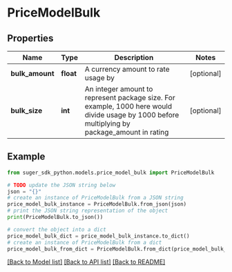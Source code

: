 # PriceModelBulk


## Properties

Name | Type | Description | Notes
------------ | ------------- | ------------- | -------------
**bulk_amount** | **float** | A currency amount to rate usage by | [optional] 
**bulk_size** | **int** | An integer amount to represent package size. For example, 1000 here would divide usage by 1000 before multiplying by package_amount in rating | [optional] 

## Example

```python
from suger_sdk_python.models.price_model_bulk import PriceModelBulk

# TODO update the JSON string below
json = "{}"
# create an instance of PriceModelBulk from a JSON string
price_model_bulk_instance = PriceModelBulk.from_json(json)
# print the JSON string representation of the object
print(PriceModelBulk.to_json())

# convert the object into a dict
price_model_bulk_dict = price_model_bulk_instance.to_dict()
# create an instance of PriceModelBulk from a dict
price_model_bulk_from_dict = PriceModelBulk.from_dict(price_model_bulk_dict)
```
[[Back to Model list]](../README.md#documentation-for-models) [[Back to API list]](../README.md#documentation-for-api-endpoints) [[Back to README]](../README.md)


